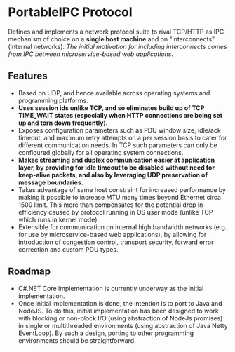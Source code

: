 # PortableIPC Protocol

Defines and implements a network protocol suite to rival TCP/HTTP as IPC mechanism of choice on a **single host machine** and on "interconnects" (internal networks). *The initial motivation for including interconnects comes from IPC between microservice-based web applications.*

## Features

  * Based on UDP, and hence available across operating systems and programming platforms.
  * **Uses session ids unlike TCP, and so eliminates build up of TCP TIME_WAIT states (especially when HTTP connections are being set up and torn down frequently).**
  * Exposes configuration parameters such as PDU window size, idle/ack timeout, and maximum retry attempts on a per session basis to cater for different communication needs. In TCP such parameters can only be configured globally for all operating system connections.
  * **Makes streaming and duplex communication easier at application layer, by providing for idle timeout to be disabled without need for keep-alive packets, and also by leveraging UDP preservation of message boundaries.**
  * Takes advantage of same host constraint for increased performance by making it possible to increase MTU many times beyond Ethernet circa 1500 limit. This more than compensates for the potential drop in efficiency caused by protocol running in OS user mode (unlike TCP which runs in kernel mode).
  * Extensible for communication on internal high bandwidth networks (e.g. for use by microservice-based web applications), by allowing for introduction of congestion control, transport security, forward error correction and custom PDU types.


## Roadmap

 * C#.NET Core implementation is currently underway as the initial implementation.
 * Once initial implementation is done, the intention is to port to Java and NodeJS. To do this, initial implementation has been designed to work with blocking or non-block I/O (using abstraction of NodeJs promises) in single or multithreaded environments (using abstraction of Java Netty EventLoop). By such a design, porting to other programming environments should be straightforward.
